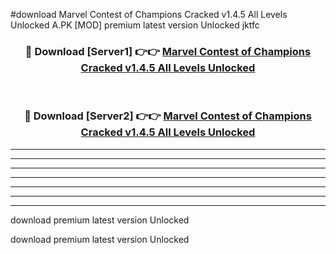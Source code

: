 #download Marvel Contest of Champions Cracked v1.4.5 All Levels Unlocked A.PK [MOD] premium latest version Unlocked jktfc 



<div align="center">
<h3>🔴 Download [Server1] 👉👉 <a href="https://download1apk.web.app/">Marvel Contest of Champions Cracked v1.4.5 All Levels Unlocked</a></h3><br>

<h3>🔴 Download [Server2] 👉👉 <a href="https://download1apk.web.app/">Marvel Contest of Champions Cracked v1.4.5 All Levels Unlocked</a></h3>
</div>





----------------------------------------------------------

----------------------------------------------------------

----------------------------------------------------------

----------------------------------------------------------

----------------------------------------------------------

----------------------------------------------------------

----------------------------------------------------------

download premium latest version Unlocked

download premium latest version Unlocked
